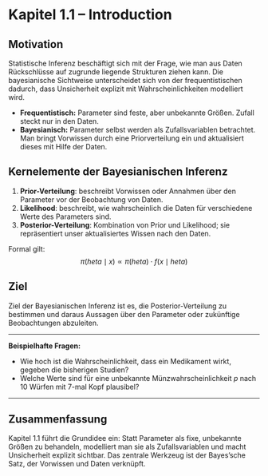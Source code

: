 # Kapitel 1.1 – Introduction

## Motivation
Statistische Inferenz beschäftigt sich mit der Frage, wie man aus Daten Rückschlüsse auf zugrunde liegende Strukturen ziehen kann.
Die bayesianische Sichtweise unterscheidet sich von der frequentistischen dadurch, dass Unsicherheit explizit mit Wahrscheinlichkeiten modelliert wird.

- **Frequentistisch:** Parameter sind feste, aber unbekannte Größen. Zufall steckt nur in den Daten.
- **Bayesianisch:** Parameter selbst werden als Zufallsvariablen betrachtet. Man bringt Vorwissen durch eine Priorverteilung ein und aktualisiert dieses mit Hilfe der Daten.

## Kernelemente der Bayesianischen Inferenz
1. **Prior-Verteilung**: beschreibt Vorwissen oder Annahmen über den Parameter vor der Beobachtung von Daten.
2. **Likelihood**: beschreibt, wie wahrscheinlich die Daten für verschiedene Werte des Parameters sind.
3. **Posterior-Verteilung**: Kombination von Prior und Likelihood; sie repräsentiert unser aktualisiertes Wissen nach den Daten.

Formal gilt:
$$
\pi(	heta \mid x) \propto \pi(	heta) \cdot f(x \mid 	heta)
$$

## Ziel
Ziel der Bayesianischen Inferenz ist es, die Posterior-Verteilung zu bestimmen und daraus Aussagen über den Parameter oder zukünftige Beobachtungen abzuleiten.

---

**Beispielhafte Fragen:**
- Wie hoch ist die Wahrscheinlichkeit, dass ein Medikament wirkt, gegeben die bisherigen Studien?
- Welche Werte sind für eine unbekannte Münzwahrscheinlichkeit $p$ nach 10 Würfen mit 7-mal Kopf plausibel?

---

## Zusammenfassung
Kapitel 1.1 führt die Grundidee ein: Statt Parameter als fixe, unbekannte Größen zu behandeln, modelliert man sie als Zufallsvariablen und macht Unsicherheit explizit sichtbar. Das zentrale Werkzeug ist der Bayes’sche Satz, der Vorwissen und Daten verknüpft.
